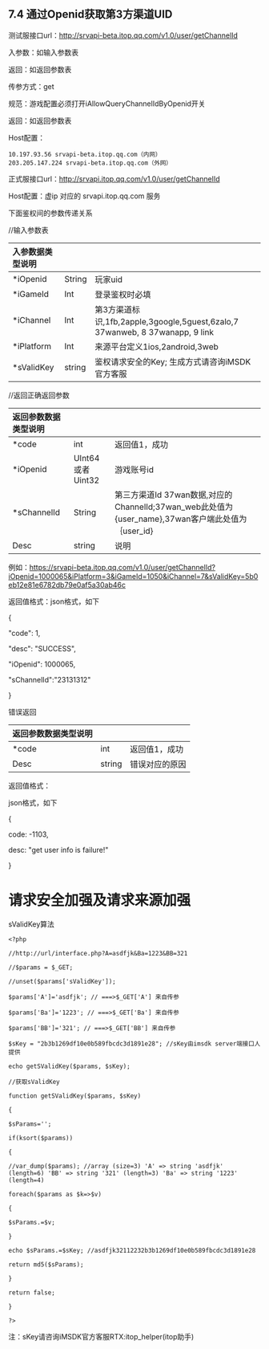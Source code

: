 ## 7.4 通过Openid获取第3方渠道UID

测试服接口url：[http:\/\/srvapi-beta.itop.qq.com\/v1.0\/user\/getChannelId](http://srvapi-beta.itop.qq.com/v1.0/user/getChannelId)

入参数：如输入参数表

返回：如返回参数表

传参方式：get

规范：游戏配置必须打开iAllowQueryChannelIdByOpenid开关

返回：如返回参数表

Host配置：

```
10.197.93.56 srvapi-beta.itop.qq.com（内网）
203.205.147.224 srvapi-beta.itop.qq.com（外网） 

```

正式服接口url：[http:\/\/srvapi.itop.qq.com\/v1.0\/user\/getChannelId](http://srvapi.itop.qq.com/v1.0/user/getChannelId)

Host配置：虚ip 对应的 srvapi.itop.qq.com 服务

下面鉴权间的参数传递关系

\/\/输入参数表

| **入参数据类型说明** |  |  |
| :--- | :--- | :--- |
| \*iOpenid | String | 玩家uid |
| \*iGameId | Int | 登录鉴权时必填 |
| \*iChannel | Int | 第3方渠道标识,1fb,2apple,3google,5guest,6zalo,7 37wanweb, 8 37wanapp, 9 link |
| \*iPlatform | Int | 来源平台定义1ios,2android,3web |
| \*sValidKey | string | 鉴权请求安全的Key; 生成方式请咨询iMSDK官方客服 |

\/\/返回正确返回参数

| **返回参数数据类型说明** |  |  |
| :--- | :--- | :--- |
| \*code | int | 返回值1，成功 |
| \*iOpenid | UInt64或者Uint32 | 游戏账号id |
| \*sChannelId | String | 第三方渠道Id 37wan数据,对应的ChannelId;37wan\_web此处值为{user\_name},37wan客户端此处值为｛user\_id} |
| Desc | string | 说明 |

例如：[https:\/\/srvapi-beta.itop.qq.com\/v1.0\/user\/getChannelId?iOpenid=1000065&iPlatform=3&iGameId=1050&iChannel=7&sValidKey=5b0eb12e81e6782db79e0af5a30ab46c](https://srvapi-beta.itop.qq.com/v1.0/user/getChannelId?iOpenid=1000065&iPlatform=3&iGameId=1050&iChannel=7&sValidKey=5b0eb12e81e6782db79e0af5a30ab46c)

返回值格式：json格式，如下

{

"code": 1,

"desc": "SUCCESS",

"iOpenid": 1000065,

"sChannelId":"23131312"

}

错误返回

| **返回参数数据类型说明** |  |  |
| :--- | :--- | :--- |
| \*code | int | 返回值1，成功 |
| Desc | string | 错误对应的原因 |

返回值格式：

json格式，如下

{

code: -1103,

desc: "get user info is failure!"

}

# **请求安全加强及请求来源加强**

sValidKey算法

`<?php`

`//http://url/interface.php?A=asdfjk&Ba=1223&BB=321`

`//$params = $_GET;`

`//unset($params['sValidKey']);`

`$params['A']='asdfjk'; // ===>$_GET['A'] 来自传参`

`$params['Ba']='1223'; // ===>$_GET['Ba'] 来自传参`

`$params['BB']='321'; // ===>$_GET['BB'] 来自传参`

`$sKey = "2b3b1269df10e0b589fbcdc3d1891e28"; //sKey由imsdk server端接口人提供`

`echo getSValidKey($params, $sKey);`

`//获取sValidKey`

`function getSValidKey($params, $sKey)`

`{`

`$sParams='';`

`if(ksort($params))`

`{`

`//var_dump($params); //array (size=3) 'A' => string 'asdfjk' (length=6) 'BB' => string '321' (length=3) 'Ba' => string '1223' (length=4)`

`foreach($params as $k=>$v)`

`{`

`$sParams.=$v;`

`}`

`echo $sParams.=$sKey; //asdfjk32112232b3b1269df10e0b589fbcdc3d1891e28`

`return md5($sParams);`

`}`

`return false;`

`}`

`?>`

注：sKey请咨询iMSDK官方客服RTX:itop\_helper\(itop助手\)

